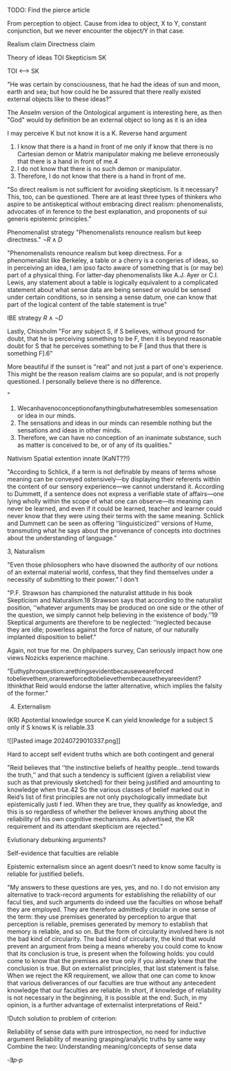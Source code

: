 
TODO: Find the pierce article


From perception to object. 
Cause from idea to object, X to Y, constant conjunction, but we never encounter the object/Y in that case.

Realism claim
Directness claim

Theory of ideas TOI
Skepticism SK

TOI <--> SK


"He was certain by consciousness, that he had the ideas of sun and moon, earth and sea; but how could he be assured that there really existed external objects like to these ideas?"

The Anselm version of the Ontological argument is interesting here, as then "God" would by definition be an external object so long as it is an idea


I may perceive K but not know it is a K.
Reverse hand argument

1. I know that there is a hand in front of me only if know that there is no Cartesian demon or Matrix manipulator making me believe erroneously that there is a hand in front of me.4 
2. I do not know that there is no such demon or manipulator. 
3. Therefore, I do not know that there is a hand in front of me.


"So direct realism is not sufficient for avoiding skepticism. Is it necessary? This, too, can be questioned. There are at least three types of thinkers who aspire to be antiskeptical without embracing direct realism: phenomenalists, advocates of in ference to the best explanation, and proponents of sui generis epistemic principles."

Phenomenalist strategy
"Phenomenalists renounce realism but keep directness."
$\neg R\wedge D$

"Phenomenalists renounce realism but keep directness. For a phenomenalist like Berkeley, a table or a cherry is a congeries of ideas, so in perceiving an idea, I am ipso facto aware of something that is (or may be) part of a physical thing. For latter-day phenomenalists like A.J. Ayer or C.I. Lewis, any statement about a table is logically equivalent to a complicated statement about what sense data are being sensed or would be sensed under certain conditions, so in sensing a sense datum, one can know that part of the logical content of the table statement is true"

IBE strategy 
$R\wedge \neg D$


Lastly, Chissholm
"For any subject S, if S believes, without ground for doubt, that he is perceiving something to be F, then it is beyond reasonable doubt for S that he perceives something to be F [and thus that there is something F].6"



More beautiful if the sunset is "real" and not just a part of one's experience. This might be the reason realism claims are so popular, and is not properly questioned. I personally believe there is no difference.



"
1. Wecanhavenoconceptionofanythingbutwhatresembles somesensation or idea in our minds.  
2. The sensations and ideas in our minds can resemble nothing but the sensations and ideas in other minds. 
3. Therefore, we can have no conception of an inanimate substance, such as matter is conceived to be, or of any of its qualities."


Nativism
Spatial extention innate (KaNT??!)

"According to Schlick, if a term is not definable by means of terms whose meaning can be conveyed ostensively—by displaying their referents within the content of our sensory experience—we cannot understand it. According to Dummett, if a sentence does not express a verifiable state of affairs—one lying wholly within the scope of what one can observe—its meaning can never be learned, and even if it could be learned, teacher and learner could never know that they were using their terms with the same meaning. Schlick and Dummett can be seen as offering ‘‘linguisticized’’ versions of Hume, transmuting what he says about the provenance of concepts into doctrines about the understanding of language."


3, Naturalism

"Even those philosophers who have disowned the authority of our notions of an external material world, confess, that they find themselves under a necessity of submitting to their power."
I don't


"P.F. Strawson has championed the naturalist attitude in his book Skepticism and Naturalism.18 Strawson says that according to the naturalist position, ‘‘whatever arguments may be produced on one side or the other of the question, we simply cannot help believing in the existence of body.’’19 Skeptical arguments are therefore to be neglected: ‘‘neglected because they are idle; powerless against the force of nature, of our naturally implanted disposition to belief."

Again, not true for me. On philpapers survey, Can seriously impact how one views Nozicks experience machine.

"Euthyphroquestion:arethingsevidentbecauseweareforced tobelievethem,orareweforcedtobelievethembecausetheyareevident?Ithinkthat Reid would endorse the latter alternative, which implies the falsity of the former."


4. Externalism


(KR) Apotential knowledge source K can yield knowledge for a subject S only if S knows K is reliable.33


![[Pasted image 20240729010337.png]]


Hard to accept self evident truths which are both contingent and general

"Reid believes that ‘‘the instinctive beliefs of healthy people...tend towards the truth,’’ and that such a tendency is sufficient (given a reliabilist view such as that previously sketched) for their being justified and amounting to knowledge when true.42 So the various classes of belief marked out in Reid’s list of first principles are not only psychologically immediate but epistemically justi f ied. When they are true, they qualify as knowledge, and this is so regardless of whether the believer knows anything about the reliability of his own cognitive mechanisms. As advertised, the KR requirement and its attendant skepticism are rejected."

Evlutionary debunking arguments?


Self-evidence that faculties are reliable

Epistemic externalism since an agent doesn't need to know some faculty is reliable for justified beliefs.



"My answers to these questions are yes, yes, and no. I do not envision any alternative to track-record arguments for establishing the reliability of our facul ties, and such arguments do indeed use the faculties on whose behalf they are employed. They are therefore admittedly circular in one sense of the term: they use premises generated by perception to argue that perception is reliable, premises generated by memory to establish that memory is reliable, and so on. But the form of circularity involved here is not the bad kind of circularity. The bad kind of circularity, the kind that would prevent an argument from being a means whereby you could come to know that its conclusion is true, is present when the following holds: you could come to know that the premises are true only if you already knew that the conclusion is true. But on externalist principles, that last statement is false. When we reject the KR requirement, we allow that one can come to know that various deliverances of our faculties are true without any antecedent knowledge that our faculties are reliable. In short, if knowledge of reliability is not necessary in the beginning, it is possible at the end. Such, in my opinion, is a further advantage of externalist interpretations of Reid."







!Dutch solution to problem of criterion:

Reliability of sense data with pure introspection, no need for inductive argument
Reliability of meaning grasping/analytic truths by same way
Combine the two: Understanding meaning/concepts of sense data 





$\square \exists p \square p$
